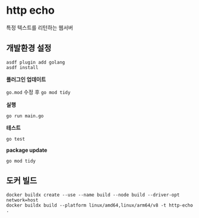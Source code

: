 # http echo

특정 텍스트를 리턴하는 웹서버

## 개발환경 설정

```
asdf plugin add golang
asdf install
```

**플러그인 업데이트**

`go.mod` 수정 후 `go mod tidy`

**실행**

```
go run main.go
```

**테스트**

```
go test
```

**package update**

```
go mod tidy
```

## 도커 빌드

```
docker buildx create --use --name build --node build --driver-opt network=host
docker buildx build --platform linux/amd64,linux/arm64/v8 -t http-echo .
```
